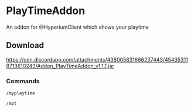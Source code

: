 # PlayTimeAddon
An addon for @HyperiumClient which shows your playtime

## Download
https://cdn.discordapp.com/attachments/438005831666237443/454353118713610243/Addon_PlayTimeAddon_v1.1.1.jar

### Commands
`/myplaytime`

`/mpt`

